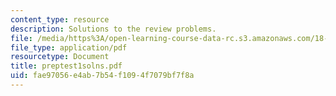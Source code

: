 ```yaml
---
content_type: resource
description: Solutions to the review problems.
file: /media/https%3A/open-learning-course-data-rc.s3.amazonaws.com/18-303-linear-partial-differential-equations-fall-2006/fae97056e4ab7b54f1094f7079bf7f8a_preptest1solns.pdf
file_type: application/pdf
resourcetype: Document
title: preptest1solns.pdf
uid: fae97056-e4ab-7b54-f109-4f7079bf7f8a
---
```

